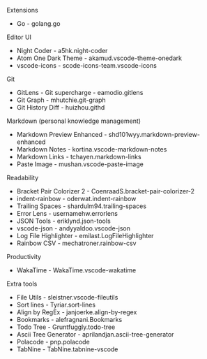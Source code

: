 Extensions

- Go - golang.go

Editor UI
- Night Coder - a5hk.night-coder
- Atom One Dark Theme - akamud.vscode-theme-onedark
- vscode-icons - scode-icons-team.vscode-icons

Git
- GitLens - Git supercharge - eamodio.gitlens
- Git Graph - mhutchie.git-graph
- Git History Diff - huizhou.githd

Markdown (personal knowledge management)
- Markdown Preview Enhanced - shd101wyy.markdown-preview-enhanced
- Markdown Notes - kortina.vscode-markdown-notes
- Markdown Links - tchayen.markdown-links
- Paste Image - mushan.vscode-paste-image

Readability
- Bracket Pair Colorizer 2 - CoenraadS.bracket-pair-colorizer-2
- indent-rainbow - oderwat.indent-rainbow
- Trailing Spaces - shardulm94.trailing-spaces
- Error Lens - usernamehw.errorlens
- JSON Tools - eriklynd.json-tools
- vscode-json - andyyaldoo.vscode-json
- Log File Highlighter - emilast.LogFileHighlighter
- Rainbow CSV - mechatroner.rainbow-csv

Productivity
- WakaTime - WakaTime.vscode-wakatime

Extra tools
- File Utils - sleistner.vscode-fileutils
- Sort lines - Tyriar.sort-lines
- Align by RegEx - janjoerke.align-by-regex
- Bookmarks - alefragnani.Bookmarks
- Todo Tree - Gruntfuggly.todo-tree
- Ascii Tree Generator - aprilandjan.ascii-tree-generator
- Polacode - pnp.polacode
- TabNine - TabNine.tabnine-vscode

